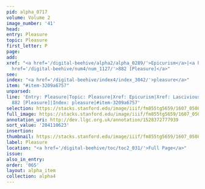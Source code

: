 ```yaml
---
pid: alpha_0717
volume: Volume 2
image_number: '41'
head:
entry: Pleasure
topic: Pleasure
first_letter: P
page:
add:
xref: "<a href='/digital-beehive/alpha2/alpha_0289/'>Epicurism</a>|<a href='/digital-beehive/alpha3/alpha_0512/'>Lasciviousness</a>|<a
  href='/digital-beehive/num4/num_1127/'>882 [Pleasure]</a>"
see:
index: "<a href='/digital-beehive/index4/index_3042/'>pleasure</a>"
item: "#item-3209a6757"
unparsed:
line: 'Entry: Pleasure|Topic: Pleasure|Xref: Epicurism|Xref: Lasciviousness|Xref:
  882 [Pleasure]|Index: pleasure|#item-3209a6757'
selection: https://stacks.stanford.edu/image/iiif/fm855tg5659/1607_0508/281,623,3078,429/full/0/default.jpg
full_image: https://stacks.stanford.edu/image/iiif/fm855tg5659/1607_0508/full/full/0/default.jpg
annotation_uri: http://dev.llgc.org.uk/annotation/1528372777939
sort_value: '204110623'
insertion:
thumbnail: https://stacks.stanford.edu/image/iiif/fm855tg5659/1607_0508/281,623,600,180/250,/0/default.jpg
label: Pleasure
location: "<a href='/digital-beehive/toc/toc2_031/'>Full Page</a>"
issue:
also_in_entry:
order: '065'
layout: alpha_item
collection: alpha4
---
```

